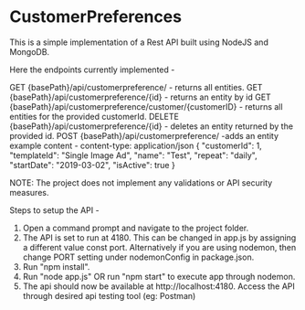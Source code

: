 # CustomerPreferences
This is a simple implementation of a Rest API built using NodeJS and MongoDB. 

Here the endpoints currently implemented - 

GET {basePath}/api/customerpreference/ - returns all entities.
GET {basePath}/api/customerpreference/{id} - returns an entity by id
GET {basePath}/api/customerpreference/customer/{customerID} - returns all entities for the provided customerId.
DELETE {basePath}/api/customerpreference/{id} - deletes an entity returned by the provided id.
POST {basePath}/api/customerpreference/ -adds an entity
example content -
content-type: application/json
{
    "customerId": 1,
    "templateId": "Single Image Ad",
    "name": "Test",
    "repeat": "daily",
    "startDate": "2019-03-02",
    "isActive": true
}

NOTE: The project does not implement any validations or API security measures.

Steps to setup the API -
1) Open a command prompt and navigate to the project folder.
2) The API is set to run at 4180. This can be changed in app.js by assigning a different value const port. Alternatively if you are using nodemon, then change PORT setting under nodemonConfig in package.json. 
2) Run "npm install".
3) Run "node app.js" OR run "npm start" to execute app through nodemon.
4) The api should now be available at http://localhost:4180. Access the API through desired api testing tool (eg: Postman)
